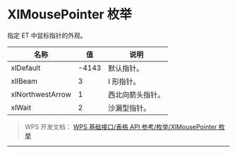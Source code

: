 # XlMousePointer 枚举

指定 ET 中鼠标指针的外观。

| 名称             | 值    | 说明             |
|------------------|-------|------------------|
| xlDefault        | -4143 | 默认指针。       |
| xlIBeam          | 3     | I 形指针。       |
| xlNorthwestArrow | 1     | 西北向箭头指针。 |
| xlWait           | 2     | 沙漏型指针。     |

> WPS 开发文档： [WPS 基础接口/表格 API 参考/枚举/XlMousePointer 枚举](https://qn.cache.wpscdn.cn/encs/doc/office_v19/topics/WPS%20%E5%9F%BA%E7%A1%80%E6%8E%A5%E5%8F%A3/%E8%A1%A8%E6%A0%BC%20API%20%E5%8F%82%E8%80%83/%E6%9E%9A%E4%B8%BE/XlMousePointer%20%E6%9E%9A%E4%B8%BE.html)

------------------------------------------------------------------------
